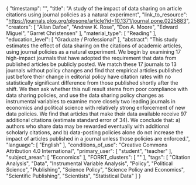 {
    "timestamp": "",
    "title": "A study of the impact of data sharing on article citations using journal policies as a natural experiment",
    "link_to_resource": "https://journals.plos.org/plosone/article?id=10.1371/journal.pone.0225883",
    "creators": [
        "Allan Dafoe",
        "Andrew K. Rose",
        "Don A. Moore",
        "Edward Miguel",
        "Garret Christensen"
    ],
    "material_type": [
        "Reading"
    ],
    "education_level": [
        "Graduate / Professional"
    ],
    "abstract": "This study estimates the effect of data sharing on the citations of academic articles, using journal policies as a natural experiment. We begin by examining 17 high-impact journals that have adopted the requirement that data from published articles be publicly posted. We match these 17 journals to 13 journals without policy changes and find that empirical articles published just before their change in editorial policy have citation rates with no statistically significant difference from those published shortly after the shift. We then ask whether this null result stems from poor compliance with data sharing policies, and use the data sharing policy changes as instrumental variables to examine more closely two leading journals in economics and political science with relatively strong enforcement of new data policies. We find that articles that make their data available receive 97 additional citations (estimate standard error of 34). We conclude that: a) authors who share data may be rewarded eventually with additional scholarly citations, and b) data-posting policies alone do not increase the impact of articles published in a journal unless those policies are enforced.",
    "language": [
        "English"
    ],
    "conditions_of_use": "Creative Commons Attribution 4.0 International",
    "primary_user": [
        "student",
        "teacher"
    ],
    "subject_areas": [
        "Economics"
    ],
    "FORRT_clusters": [
        ""
    ],
    "tags": [
        "Citation Analysis",
        "Data",
        "Instrumental Variable Analysis",
        "Policy",
        "Political Science",
        "Publishing",
        "Science Policy",
        "Science Policy and Economics",
        "Scientific Publishing",
        "Scientists",
        "Statistical Data"
    ]
}